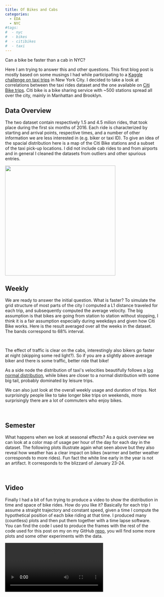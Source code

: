```yaml
---
title: Of Bikes and Cabs
categories:
  - EDA
  - NYC
#tags:
#  - nyc
#  - bikes
#  - citibikes
#  - taxi
---
```



Can a bike be faster than a cab in NYC?

Here I am trying to answer this and other questions. This first blog post is mostly based on some musings I had while
participating to a [Kaggle challenge on taxi trips](https://www.kaggle.com/c/nyc-taxi-trip-duration) in New York City. 
I decided to take a look at correlations between the taxi rides dataset and the one available
on [Citi Bike trips](https://www.citibikenyc.com/system-data). Citi bike is a bike sharing service with ~500 stations spread all over the city,
mainly in Manhattan and Brooklyn.


## Data Overview

The two dataset contain respectively 1.5 and 4.5 milion rides, that took place during the first six months of 2016.
Each ride is characterized by starting and arrival points, respective times, and a number of other 
information we are less interested in (e.g. biker or taxi ID).
To give an idea of the spacial distribution here is a map of the Citi Bike stations and a subset of the taxi pick-up locations.
I did not include cab rides to and from airports and in general I cleaned the datasets from outliers and other spurious entries.

<img width="360"  src="https://roundedup.github.io/assets/images/bikecabs/scatter.jpg" alt="">

## Weekly

We are ready to answer the initial question. What is faster?
To simulate the grid structure of most parts of the city I computed a L1 distance traveled for each trip, 
and subsequently computed the average velocity. The big assumption is that bikes are going from station to station
without stopping, I think it is a fair assumption especially during weekdays and given how Citi Bike works.
Here is the result averaged over all the weeks in the dataset. The bands correspond to 68% interval.

<img src="https://roundedup.github.io/assets/images/bikecabs/speed.png" alt="">

<img src="https://roundedup.github.io/assets/images/bikecabs/lognormal.png" alt="">

The effect of traffic is clear on the cabs, interestingly also bikers go faster at night (skipping some red light?).
So if you are a slightly above average biker and there is some traffic, better ride that bike!

As a side node the distribution of taxi's velocities beautifully follows a [log normal distribution](https://en.wikipedia.org/wiki/Log-normal_distribution#Occurrence_and_applications), 
while bikes are closer to a normal distribution with some big tail, probably dominated by leisure trips.


We can also just look at the overall weekly usage and duration of trips. Not surprisingly people like to take longer
bike trips on weekends, more surprisingly there are a lot of commuters who enjoy bikes.

<img src="https://roundedup.github.io/assets/images/bikecabs/usage.png" alt="">
<img src="https://roundedup.github.io/assets/images/bikecabs/duration.png" alt="">


## Semester
What happens when we look at seasonal effects?
As a quick overview we can look at a color map of usage per hour of the day for each day in the dataset. The following plots 
illustrate again what seen above but they also reveal how weather has a clear impact on bikes
 (warmer and better weather corresponds to more rides). 
Fun fact the white line early in the year is not an artifact. It corresponds to the blizzard of January 23-24.


<img src="https://roundedup.github.io/assets/images/bikecabs/taxi_year.png" alt="">
<img src="https://roundedup.github.io/assets/images/bikecabs/bike_year.png" alt="">


## Video

Finally I had a bit of fun trying to produce a video to show the distribution in time and space of bike rides.
How do you like it? Basically for each trip I assume a straight trajectory and constant speed, given a time I compute the hypothetical 
position of each bike riding at that time. I produced many (countless) plots and then put them together 
with a time lapse software. You can find the code I used to produce the frames with the rest of the code used for this post on my on my GitHub 
[repo](https://github.com/roundedup), you will find some more plots and some other experiments with the data.
  

<video width="320"  controls="controls">
  <source src="https://roundedup.github.io/assets/videos/bikecabs/fin.mp4" type="video/mp4">
</video>

